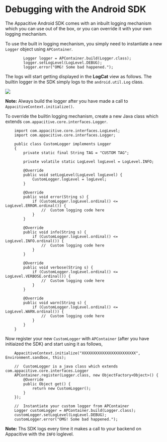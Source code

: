 # Debugging with the Android SDK

The Appacitive Android SDK comes with an inbuilt logging mechanism which you can use out of the box, or you can override it with your own logging mechanism.

To use the built in logging mechanism, you simply need to instantiate a new `Logger` object using `APContainer`.  

```
        Logger logger = APContainer.build(Logger.class);
        logger.setLogLevel(LogLevel.DEBUG);
        logger.error("OMG! Some bad happened.");
```

The logs will start getting displayed in the **LogCat** view as follows. The builtin logger in the SDK simply logs to the `android.util.Log` class.

![](https://cdn.appacitive.com/devcenter/android/logging-1.png)

**Note:** Always build the logger after you have made a call to `AppacitiveContext.initialize()`.

To override the builtin logging mechanism, create a new Java class which extends `com.appacitive.core.interfaces.Logger`.

``` 
	import com.appacitive.core.interfaces.LogLevel;
	import com.appacitive.core.interfaces.Logger;

	public class CustomLogger implements Logger 
	{
	    private static final String TAG = "CUSTOM TAG";
	
	    private volatile static LogLevel logLevel = LogLevel.INFO;
	
	    @Override
	    public void setLogLevel(LogLevel logLevel) {
	        CustomLogger.logLevel = logLevel;
	    }
	
	    @Override
	    public void error(String s) {
	        if (CustomLogger.logLevel.ordinal() <= LogLevel.ERROR.ordinal()) {
	            //  Custom logging code here
	        }
	    }
	
	    @Override
	    public void info(String s) {
	        if (CustomLogger.logLevel.ordinal() <= LogLevel.INFO.ordinal()) {
	            //  Custom logging code here
	        }
	    }
	
	    @Override
	    public void verbose(String s) {
	        if (CustomLogger.logLevel.ordinal() <= LogLevel.VERBOSE.ordinal()) {
	            //  Custom logging code here
	        }
	    }
	
	    @Override
	    public void warn(String s) {
	        if (CustomLogger.logLevel.ordinal() <= LogLevel.WARN.ordinal()) {
	            //  Custom logging code here
	        }
	    }
    }

```
Now register your new `CustomLogger` with `APContainer` (after you have initiaized the SDK) and start using it as follows,

```
    AppacitiveContext.initialize("XXXXXXXXXXXXXXXXXXXXXXXX", Environment.sandbox, this);

    //  CustomLogger is a java class which extends com.appacitive.core.interfaces.Logger
    APContainer.register(Logger.class, new ObjectFactory<Object>() {
        @Override
        public Object get() {
            return new CustomLogger();
        }
    });

	//	Instantiate your custom logger from APContainer
    Logger customLogger = APContainer.build(Logger.class);
    customLogger.setLogLevel(LogLevel.DEBUG);
    customLogger.error("OMG! Some bad happened.");

```
**Note:** Ths SDK logs every time it makes a call to your backend on Appacitive with the `INFO` loglevel. 